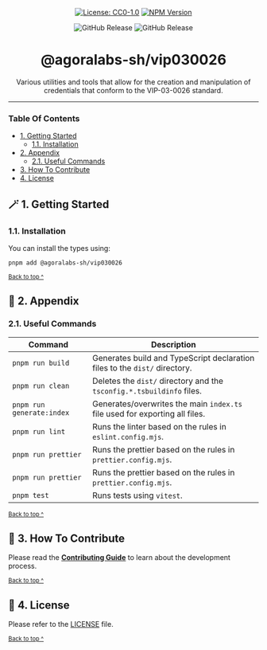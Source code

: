 <div align="center">

[![License: CC0-1.0](https://img.shields.io/badge/License-CC0_1.0-brightgreen.svg)](./LICENSE)
[![NPM Version](https://img.shields.io/npm/v/%40agoralabs-sh%2Fvip030026)](https://www.npmjs.com/package/%40agoralabs-sh/vip030026)

</div>

<div align="center">

![GitHub Release](https://img.shields.io/github/v/release/agoralabs-sh/avm-tools?filter=%40agoralabs-sh%2Fvip030026*)
![GitHub Release](https://img.shields.io/github/v/release/agoralabs-sh/avm-tools?include_prereleases&filter=%40agoralabs-sh%2Fvip030026*&label=pre-release)

</div>

<h1 align="center">
  @agoralabs-sh/vip030026
</h1>

<p align="center">
  Various utilities and tools that allow for the creation and manipulation of credentials that conform to the VIP-03-0026 standard.
</p>

---

### Table Of Contents

* [1. Getting Started](#-2-getting-started)
  - [1.1. Installation](#12-installation)
* [2. Appendix](#-2-appendix)
  - [2.1. Useful Commands](#21-useful-commands)
* [3. How To Contribute](#-3-how-to-contribute)
* [4. License](#-4-license)

## 🪄 1. Getting Started

### 1.1. Installation

You can install the types using:
```shell
pnpm add @agoralabs-sh/vip030026
```

<sup>[Back to top ^][table-of-contents]</sup>

## 📑 2. Appendix

### 2.1. Useful Commands

| Command                   | Description                                                                 |
|---------------------------|-----------------------------------------------------------------------------|
| `pnpm run build`          | Generates build and TypeScript declaration files to the `dist/` directory.  |
| `pnpm run clean`          | Deletes the `dist/` directory and the `tsconfig.*.tsbuildinfo` files.       |
| `pnpm run generate:index` | Generates/overwrites the main `index.ts` file used for exporting all files. |
| `pnpm run lint`           | Runs the linter based on the rules in `eslint.config.mjs`.                  |
| `pnpm run prettier`       | Runs the prettier based on the rules in `prettier.config.mjs`.              |
| `pnpm run prettier`       | Runs the prettier based on the rules in `prettier.config.mjs`.              |
| `pnpm test`               | Runs tests using `vitest`.                                                  |

<sup>[Back to top ^][table-of-contents]</sup>

## 👏 3. How To Contribute

Please read the [**Contributing Guide**][contribute] to learn about the development process.

<sup>[Back to top ^][table-of-contents]</sup>

## 📄 4. License

Please refer to the [LICENSE][license] file.

<sup>[Back to top ^][table-of-contents]</sup>

<!-- links -->
[contribute]: ../../CONTRIBUTING.md
[license]: LICENSE
[table-of-contents]: #table-of-contents

